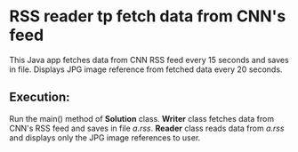 # RSS reader tp fetch data from CNN's feed
This Java app fetches data from CNN RSS feed every 15 seconds and saves in file. Displays JPG image reference from fetched data every 20 seconds.

## Execution:
Run the main() method of **Solution** class.
**Writer** class fetches data from CNN's RSS feed and saves in file *a.rss*.
**Reader** class reads data from *a.rss* and displays only the JPG image references to user.
